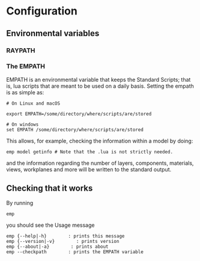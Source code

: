 # Configuration

## Environmental variables

### RAYPATH



### The EMPATH

EMPATH is an environmental variable that keeps the Standard Scripts; that is, lua scripts that are meant to be used on a daily basis. Setting the empath is as simple as:

```text
# On Linux and macOS

export EMPATH=/some/directory/where/scripts/are/stored
```

```text
# On windows
set EMPATH /some/directory/where/scripts/are/stored
```

This allows, for example, checking the information within a model by doing:

```text
emp model getinfo # Note that the .lua is not strictly needed.
```

and the information regarding the number of layers, components, materials, views, workplanes and more will be written to the standard output.

## Checking that it works

By running

```text
emp
```

you should see the Usage message

```text
emp {--help|-h}        : prints this message
emp {--version|-v}        : prints version
emp {--about|-a}        : prints about
emp --checkpath        : prints the EMPATH variable
```

